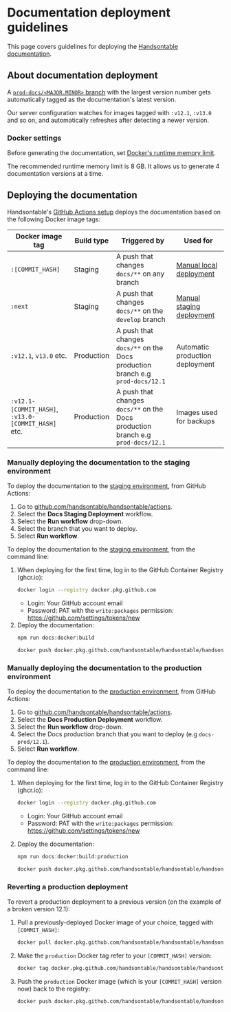 # Documentation deployment guidelines

This page covers guidelines for deploying the [Handsontable documentation](https://handsontable.com/docs).

## About documentation deployment

A [`prod-docs/<MAJOR.MINOR>` branch](./README.md#handsontable-documentation-branches-structure) with the largest version number gets automatically tagged as the documentation's latest version.

Our server configuration watches for images tagged with `:v12.1`, `:v13.0` and so on, and automatically refreshes after detecting a newer version.

### Docker settings

Before generating the documentation, set [Docker's runtime memory limit](https://docs.docker.com/docker-for-mac/).

The recommended runtime memory limit is 8 GB. It allows us to generate 4 documentation versions at a time.

## Deploying the documentation

Handsontable's [GitHub Actions setup](https://github.com/handsontable/handsontable/actions) deploys the documentation based on the following Docker image tags:

| Docker image tag      | Build type | Triggered by                                          | Used for                                                                                                                                   |
| --------------------- | ---------- | ----------------------------------------------------- | ------------------------------------------------------------------------------------------------------------------------------------------ |
| `:[COMMIT_HASH]`      | Staging    | A push that changes `docs/**` on any branch           | [Manual local deployment](#deploying-the-documentation-locally-at-a-specific-commit)                                                       |
| `:next`             | Staging    | A push that changes `docs/**` on the `develop` branch | [Manual staging deployment](#manually-deploying-the-documentation-to-the-staging-environment)          |
| `:v12.1`, `v13.0` etc.         | Production | A push that changes `docs/**` on the Docs production branch e.g `prod-docs/12.1` | Automatic production deployment |
| `:v12.1-[COMMIT_HASH]`, `:v13.0-[COMMIT_HASH]` etc. | Production | A push that changes `docs/**` on the Docs production branch e.g `prod-docs/12.1` | Images used for backups                                                                                                     |

### Manually deploying the documentation to the staging environment

To deploy the documentation to the [staging environment](https://dev.handsontable.com/docs), from GitHub Actions:

1. Go to [github.com/handsontable/handsontable/actions](https://github.com/handsontable/handsontable/actions).
2. Select the **Docs Staging Deployment** workflow.
3. Select the **Run workflow** drop-down.
4. Select the branch that you want to deploy.
5. Select **Run workflow**.

To deploy the documentation to the [staging environment](https://dev.handsontable.com/docs), from the command line:

1. When deploying for the first time, log in to the GitHub Container Registry (ghcr.io):
    ```bash
    docker login --registry docker.pkg.github.com
    ```
    * Login: Your GitHub account email
    * Password: PAT with the `write:packages` permission: https://github.com/settings/tokens/new
2. Deploy the documentation:
    ```bash
    npm run docs:docker:build

    docker push docker.pkg.github.com/handsontable/handsontable/handsontable-documentation:next
    ```

### Manually deploying the documentation to the production environment

To deploy the documentation to the [production environment](https://handsontable.com/docs), from GitHub Actions:

1. Go to [github.com/handsontable/handsontable/actions](https://github.com/handsontable/handsontable/actions).
2. Select the **Docs Production Deployment** workflow.
3. Select the **Run workflow** drop-down.
4. Select the Docs production branch that you want to deploy (e.g `docs-prod/12.1`).
5. Select **Run workflow**.

To deploy the documentation to the [production environment](https://handsontable.com/docs), from the command line:

1. When deploying for the first time, log in to the GitHub Container Registry (ghcr.io):
    ```bash
    docker login --registry docker.pkg.github.com
    ```
    * Login: Your GitHub account email
    * Password: PAT with the `write:packages` permission: https://github.com/settings/tokens/new

2. Deploy the documentation:
    ```bash
    npm run docs:docker:build:production

    docker push docker.pkg.github.com/handsontable/handsontable/handsontable-documentation:v12.1
    ```

### Reverting a production deployment

To revert a production deployment to a previous version (on the example of a broken version 12.1):

1. Pull a previously-deployed Docker image of your choice, tagged with `[COMMIT_HASH]`:
    ```bash
    docker pull docker.pkg.github.com/handsontable/handsontable/handsontable-documentation:v12.1-[COMMIT_HASH]
    ```
2. Make the `production` Docker tag refer to your `[COMMIT_HASH]` version:
    ```bash
    docker tag docker.pkg.github.com/handsontable/handsontable/handsontable-documentation:v12.1-[COMMIT_HASH] docker.pkg.github.com/handsontable/handsontable/handsontable-documentation:v12.1
    ```
3. Push the `production` Docker image (which is your `[COMMIT_HASH]` version now) back to the registry:
    ```bash
    docker push docker.pkg.github.com/handsontable/handsontable/handsontable-documentation:v12.1
    ```
